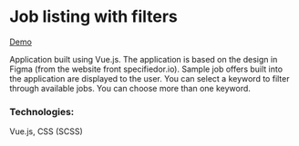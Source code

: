 # Job listing with filters

[Demo](https://gifted-banach-77c431.netlify.app/)

Application built using Vue.js. The application is based on the design in Figma (from the website front specifiedor.io). Sample job offers built into the application are displayed to the user. You can select a keyword to filter through available jobs. You can choose more than one keyword.

### Technologies:
Vue.js, CSS (SCSS)
